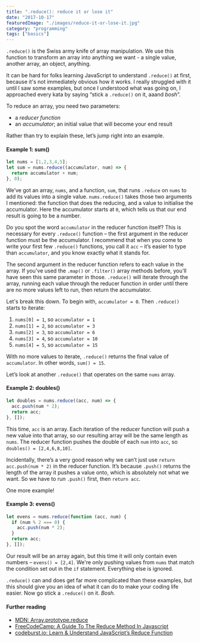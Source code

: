 ```yaml
---
title: ".reduce(): reduce it or lose it"
date: "2017-10-17"
featuredImage: "./images/reduce-it-or-lose-it.jpg"
category: "programming"
tags: ["basics"]
---
```


`.reduce()` is the Swiss army knife of array manipulation. We use this function to transform an array into anything we want - a single value, another array, an object, anything.

It can be hard for folks learning JavaScript to understand `.reduce()` at first, because it's not immediately obvious how it works. I really struggled with it until I saw some examples, but once I understood what was going on, I approached every kata by saying “stick a `.reduce()` on it, aaand _bosh_”.  

To reduce an array, you need two parameters:

- a _reducer function_
- an _accumulator_; an initial value that will become your end result

Rather than try to explain these, let’s jump right into an example.

#### Example 1: sum()

```js
let nums = [1,2,3,4,5];
let sum = nums.reduce((accumulator, num) => {
  return accumulator + num;
}, 0);
```

We’ve got an array, `nums`, and a function, `sum`, that runs `.reduce` on `nums` to add its values into a single value. `nums.reduce()` takes those two arguments I mentioned: the function that does the reducing, and a value to initialise the accumulator. Here the accumulator starts at `0`, which tells us that our end result is going to be a number.  

Do you spot the word `accumulator` in the reducer function itself? This is necessary for every `.reduce()` function – the first argument in the reducer function must be the accumulator. I recommend that when you come to write your first few `.reduce()` functions, you call it `acc` – it’s easier to type than `accumulator`, and you know exactly what it stands for.  

The second argument in the reducer function refers to each value in the array. If you've used the `.map()` or `.filter()` array methods before, you'll have seen this same parameter in those. `.reduce()` will iterate through the array, running each value through the reducer function in order until there are no more values left to run, then return the accumulator.  

Let's break this down. To begin with, `accumulator = 0`. Then `.reduce()` starts to iterate:

1. `nums[0] = 1`, so `accumulator = 1`  
2. `nums[1] = 2`, so `accumulator = 3`  
3. `nums[2] = 3`, so `accumulator = 6`  
4. `nums[3] = 4`, so `accumulator = 10`
5. `nums[4] = 5`, so `accumulator = 15`

With no more values to iterate, `.reduce()` returns the final value of `accumulator`. In other words, `sum() = 15`.

Let’s look at another `.reduce()` that operates on the same `nums` array.  

#### Example 2: doubles()

```js
let doubles = nums.reduce((acc, num) => {
  acc.push(num * 2);
  return acc;
}, []);
```

This time, `acc` is an array. Each iteration of the reducer function will push a new value into that array, so our resulting array will be the same length as `nums`. The reducer function pushes the double of each `num` into `acc`, so `doubles() = [2,4,6,8,10]`.  

Incidentally, there’s a very good reason why we can’t just use `return acc.push(num * 2)` in the reducer function. It’s because `.push()` returns the length of the array it pushes a value onto, which is absolutely not what we want. So we have to run `.push()` first, then `return acc`.  

One more example!  

#### Example 3: evens()

```js
let evens = nums.reduce(function (acc, num) {
  if (num % 2 === 0) {
    acc.push(num * 2);
  }
  return acc;
}, []);
```

Our result will be an array again, but this time it will only contain even numbers – `evens() = [2,4]`. We're only pushing values from `nums` that match the condition set out in the `if` statement. Everything else is ignored.

`.reduce()` can and does get far more complicated than these examples, but this should give you an idea of what it can do to make your coding life easier. Now go stick a `.reduce()` on it. _Bosh._

#### Further reading

- [MDN: Array.prototype.reduce](https://developer.mozilla.org/en-US/docs/Web/JavaScript/Reference/Global_Objects/Array/reduce)
- [FreeCodeCamp: A Guide To The Reduce Method In Javascript​](https://www.freecodecamp.org/news/reduce-f47a7da511a9/)
- [codeburst.io: Learn & Understand JavaScript’s Reduce Function](https://codeburst.io/learn-understand-javascripts-reduce-function-b2b0406efbdc)
